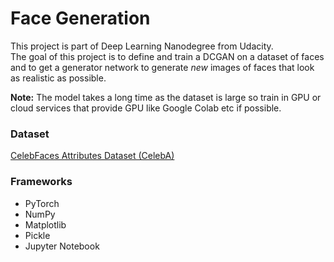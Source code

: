# Face Generation

This project is part of Deep Learning Nanodegree from Udacity.  
The goal of this project is to define and train a DCGAN on a dataset of faces and to get a generator network to generate _new_ images of faces that look as realistic as possible.


__Note:__ The model takes a long time as the dataset is large so train in GPU or cloud services that provide GPU like Google Colab etc if possible. 

### Dataset
[CelebFaces Attributes Dataset (CelebA)](http://mmlab.ie.cuhk.edu.hk/projects/CelebA.html)

### Frameworks
* PyTorch
* NumPy
* Matplotlib
* Pickle
* Jupyter Notebook
